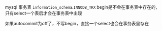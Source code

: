 mysql 事务表 `information_schema`.`INNODB_TRX`
begin是不会在事务表中存在的，只有select一个表后才会在事务表中出现 

如果autocommit为off了，不写begin，直接一个select也会在事务表里存在
